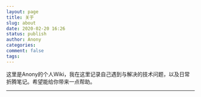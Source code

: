 ```yaml
---
layout: page
title: 关于
slug: about
date: 2020-02-20 16:26
status: publish
author: Anony
categories:
comment: false 
tags: 
---
```


这里是Anony的个人Wiki，我在这里记录自己遇到与解决的技术问题，以及日常折腾笔记。希望能给你带来一点帮助。

---
